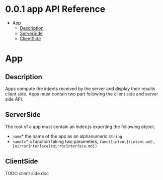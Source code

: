 <!-- version -->
# 0.0.1 app API Reference
<!-- end version -->

<!-- toc -->
  - [App](#app)
    - [Description](#description)
    - [ServerSide](#serverside)
    - [ClientSide](#clientside)
<!-- end toc -->

# App

## Description

Apps compute the intents received by the server and display their results client side.
Apps must contain two part following the client side and server side API.

## ServerSide

The root of a app must contain an index.js exporting the following object.

  - `name`* the name of the app as an alphanumeric `String`
  - `handle`* a function taking two parameters, `func([intent](intent.md), [mirrorInterface](mirrorInterface.md))`

## ClientSide

TODO client side doc
